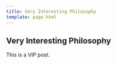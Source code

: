 ```yaml
---
title: Very Interesting Philosophy
template: page.html
---
```


## Very Interesting Philosophy

This is a VIP post.
